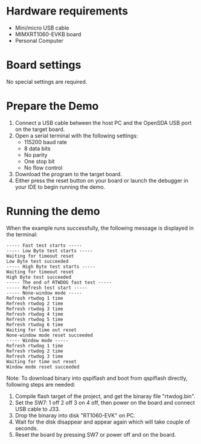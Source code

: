 Hardware requirements
=====================
- Mini/micro USB cable
- MIMXRT1060-EVKB board
- Personal Computer

Board settings
============
No special settings are required.

Prepare the Demo
===============
1.  Connect a USB cable between the host PC and the OpenSDA USB port on the target board.
2.  Open a serial terminal with the following settings:
    - 115200 baud rate
    - 8 data bits
    - No parity
    - One stop bit
    - No flow control
3.  Download the program to the target board.
4.  Either press the reset button on your board or launch the debugger in your IDE to begin running the demo.

Running the demo
================
When the example runs successfully, the following message is displayed in the terminal:

~~~~~~~~~~~~~~~~~~~~~
----- Fast test starts -----
----- Low Byte test starts -----
Waiting for timeout reset
Low Byte test succeeded
----- High Byte test starts -----
Waiting for timeout reset
High Byte test succeeded
----- The end of RTWDOG fast test -----
----- Refresh test start -----
----- None-window mode -----
Refresh rtwdog 1 time
Refresh rtwdog 2 time
Refresh rtwdog 3 time
Refresh rtwdog 4 time
Refresh rtwdog 5 time
Refresh rtwdog 6 time
Waiting for time out reset
None-window mode reset succeeded
----- Window mode -----
Refresh rtwdog 1 time
Refresh rtwdog 2 time
Refresh rtwdog 3 time
Waiting for time out reset
Window mode reset succeeded
~~~~~~~~~~~~~~~~~~~~~

Note:
To download binary into qspiflash and boot from qspiflash directly, following steps are needed:
1. Compile flash target of the project, and get the binaray file "rtwdog.bin".
3. Set the SW7: 1 off 2 off 3 on 4 off, then power on the board and connect USB cable to J33.
4. Drop the binaray into disk "RT1060-EVK" on PC.
5. Wait for the disk disappear and appear again which will take couple of seconds.
7. Reset the board by pressing SW7 or power off and on the board.
